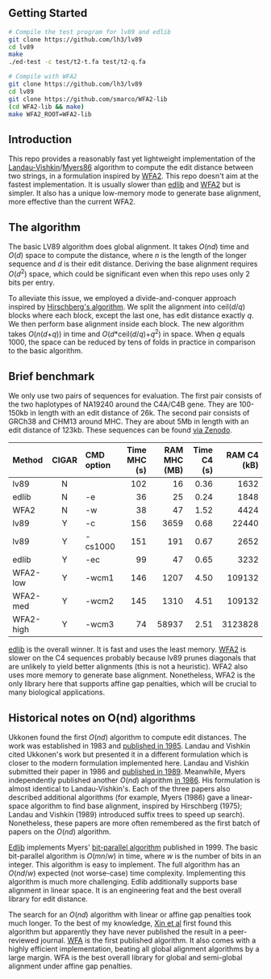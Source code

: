 ## Getting Started

```sh
# Compile the test program for lv89 and edlib
git clone https://github.com/lh3/lv89
cd lv89
make
./ed-test -c test/t2-t.fa test/t2-q.fa

# Compile with WFA2
git clone https://github.com/lh3/lv89
cd lv89
git clone https://github.com/smarco/WFA2-lib
(cd WFA2-lib && make)
make WFA2_ROOT=WFA2-lib
```

## Introduction

This repo provides a reasonably fast yet lightweight implementation of the
[Landau-Vishkin][lv89]/[Myers86][myers86] algorithm to compute the edit
distance between two strings, in a formulation inspired by [WFA2][WFA2]. This
repo doesn't aim at the fastest implementation. It is usually slower than
[edlib][edlib] and [WFA2][WFA2] but is simpler. It also has a unique low-memory
mode to generate base alignment, more effective than the current WFA2.

## The algorithm

The basic LV89 algorithm does global alignment. It takes *O*(*nd*) time and
*O*(*d*) space to compute the distance, where *n* is the length of the longer
sequence and *d* is their edit distance. Deriving the base alignment requires
*O*(*d*<sup>2</sup>) space, which could be significant even when this repo uses
only 2 bits per entry.

To alleviate this issue, we employed a divide-and-conquer approach inspired by
[Hirschberg's algorithm][lin-space]. We split the alignment into ceil(*d*/*q*)
blocks where each block, except the last one, has edit distance exactly *q*.
We then perform base alignment inside each block. The new algorithm takes
*O*(*n*(*d*+*q*)) in time and *O*(*d*\*ceil(*d*/*q*)+*q*<sup>2</sup>) in space.
When *q* equals 1000, the space can be reduced by tens of folds in practice in
comparison to the basic algorithm.

## Brief benchmark

We only use two pairs of sequences for evaluation. The first pair consists of
the two haplotypes of NA19240 around the C4A/C4B gene. They are 100-150kb in
length with an edit distance of 26k. The second pair consists of GRCh38 and
CHM13 around MHC. They are about 5Mb in length with an edit distance of 123kb.
These sequences can be found [via Zenodo][seq-zenodo].

|Method|CIGAR|CMD option|Time MHC (s)|RAM MHC (MB)|Time C4 (s)|RAM C4 (kB)|
|:-----|:---:|:---------|-----------:|-----------:|----------:|----------:|
|lv89  |N    |          |102         |16          |0.36       |1632|
|edlib |N    |-e        |36          |25          |0.24       |1848|
|WFA2  |N    |-w        |38          |47          |1.52       |4424|
|lv89  |Y    |-c        |156         |3659        |0.68       |22440|
|lv89  |Y    |-cs1000   |151         |191         |0.67       |2652|
|edlib |Y    |-ec       |99          |47          |0.65       |3232|
|WFA2-low|Y  |-wcm1     |146         |1207        |4.50       |109132|
|WFA2-med|Y  |-wcm2     |145         |1310        |4.51       |109132|
|WFA2-high|Y |-wcm3     |74          |58937       |2.51       |3123828|

[edlib][edlib] is the overall winner. It is fast and uses the least memory.
[WFA2][WFA2] is slower on the C4 sequences probably because lv89 prunes
diagonals that are unlikely to yield better alignments (this is not a
heuristic). WFA2 also uses more memory to generate base alignment. Nonetheless,
WFA2 is the only library here that supports affine gap penalties, which will be
crucial to many biological applications.

## Historical notes on O(nd) algorithms

Ukkonen found the first *O*(*nd*) algorithm to compute edit distances. The
work was established in 1983 and [published in 1985][U83]. Landau and Vishkin
cited Ukkonen's work but presented it in a different formulation which is
closer to the modern formulation implemented here. Landau and Vishkin submitted
their paper in 1986 and [published in 1989][lv89]. Meanwhile, Myers
independently published another *O*(*nd*) algorithm [in 1986][myers86].
His formulation is almost identical to Landau-Vishkin's. Each of the three
papers also described additional algorithms (for example, Myers (1986) gave a
linear-space algorithm to find base alignment, inspired by Hirschberg (1975);
Landau and Vishkin (1989) introduced suffix trees to speed up search).
Nonetheless, these papers are more often remembered as the first batch of
papers on the *O*(*nd*) algorithm.

[Edlib][edlib] implements Myers' [bit-parallel algorithm][myers-bit] published in 1999. The basic
bit-parallel algorithm is *O*(*mn*/*w*) in time, where *w* is the number of
bits in an integer. This algorithm is easy to implement. The full algorithm
has an *O*(*nd*/*w*) expected (not worse-case) time complexity. Implementing
this algorithm is much more challenging. Edlib additionally supports base
alignment in linear space. It is an engineering feat and the best overall
library for edit distance.

The search for an *O*(*nd*) algorithm with linear or affine gap penalties took
much longer. To the best of my knowledge, [Xin et al][leap] first found this
algorithm but apparently they have never published the result in a
peer-reviewed journal. [WFA][WFA2] is the first published algorithm. It also
comes with a highly efficient implementation, beating all global alignment
algorithms by a large margin. WFA is the best overall library for global and
semi-global alignment under affine gap penalties.

[myers86]: https://link.springer.com/article/10.1007/BF01840446
[lv89]: https://doi.org/10.1016/0196-6774(89)90010-2
[U83]: https://www.sciencedirect.com/science/article/pii/S0019995885800462
[edlib]: https://github.com/Martinsos/edlib
[WFA2]: https://github.com/smarco/WFA2-lib
[lin-space]: https://en.wikipedia.org/wiki/Hirschberg%27s_algorithm
[seq-zenodo]: https://zenodo.org/record/6056061
[leap]: https://www.biorxiv.org/content/10.1101/133157v3
[myers-bit]: https://dl.acm.org/doi/10.1145/316542.316550
